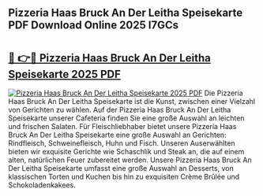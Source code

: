 ## Pizzeria Haas Bruck An Der Leitha Speisekarte PDF Download Online 2025 l7GCs

# <h2><a href="http://gc9nys.nevu.top/?p=Pizzeria+Haas+Bruck+An+Der+Leitha+Speisekarte">🔗 👉🔴 Pizzeria Haas Bruck An Der Leitha Speisekarte 2025 PDF</a></h2>

[![Pizzeria Haas Bruck An Der Leitha Speisekarte 2025 PDF](https://i.imgur.com/dBaPXMq.png)](http://gc9nys.nevu.top/?p=Pizzeria+Haas+Bruck+An+Der+Leitha+Speisekarte)
Die Pizzeria Haas Bruck An Der Leitha Speisekarte ist die Kunst, zwischen einer Vielzahl von Gerichten zu wählen. Auf der Pizzeria Haas Bruck An Der Leitha Speisekarte unserer Cafeteria finden Sie eine große Auswahl an leichten und frischen Salaten. Für Fleischliebhaber bietet unsere Pizzeria Haas Bruck An Der Leitha Speisekarte eine große Auswahl an Gerichten: Rindfleisch, Schweinefleisch, Huhn und Fisch. Unseren Auserwählten bieten wir exquisite Gerichte wie Schaschlik und Steak an, die auf einem alten, natürlichen Feuer zubereitet werden. Unsere Pizzeria Haas Bruck An Der Leitha Speisekarte umfasst eine große Auswahl an Desserts, von klassischen Torten und Kuchen bis hin zu exquisiten Crème Brûlée und Schokoladenkakees.
